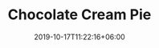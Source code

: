 ---
title: "Chocolate Cream Pie"
date: 2019-10-17T11:22:16+06:00
draft: false

# meta description
description : "Available all year"

# product Price
price: "20"
priceBefore: ""

# type must be "products"
type: "cream"

# product Images
# first image will be shown in the product page
images:
  - image: "images/cream-pies/chocolate.jpg"
---